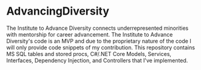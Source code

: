 # AdvancingDiversity

The Institute to Advance Diversity connects underrepresented minorities with mentorship for career advancement. The Institute to Advance Diversity's code is an MVP and due to the proprietary nature of the code I will only provide code snippets of my contribution. This repository contains MS SQL tables and stored procs, C#/.NET Core Models, Services, Interfaces, Dependency Injection, and Controllers that I've implemented.
